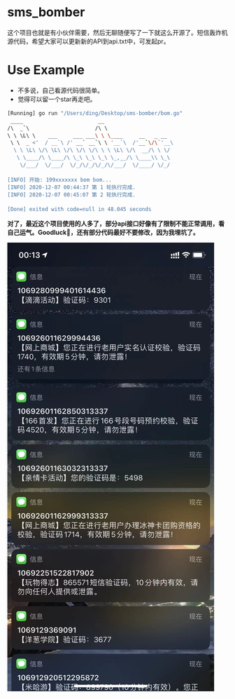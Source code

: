 # sms_bomber
这个项目也就是有小伙伴需要，然后无聊随便写了一下就这么开源了。短信轰炸机源代码，希望大家可以更新新的API到api.txt中，可发起pr。


# Use Example

- 不多说，自己看源代码很简单。
- 觉得可以留一个star再走吧。
```bash
[Running] go run "/Users/ding/Desktop/sms-bomber/bom.go"
 ____                        __                      
/\  _`\                     /\ \                     
\ \ \L\ \    ___     ___ ___\ \ \____     __   _ __  
 \ \  _ <'  / __`\ /' __` __`\ \ '__`\  /'__`\/\`'__\
  \ \ \L\ \/\ \L\ \/\ \/\ \/\ \ \ \L\ \/\  __/\ \ \/ 
   \ \____/\ \____/\ \_\ \_\ \_\ \_,__/\ \____\\ \_\ 
    \/___/  \/___/  \/_/\/_/\/_/\/___/  \/____/ \/_/ 
                                                     
[INFO] 开始: 199xxxxxxx bom bom...
[INFO] 2020-12-07 00:44:37 第 1 轮执行完成.
[INFO] 2020-12-07 00:45:07 第 2 轮执行完成.

[Done] exited with code=null in 48.045 seconds
```

**对了，最近这个项目使用的人多了，部分api接口好像有了限制不能正常调用，看自己运气。Goodluck😬，还有部分代码最好不要修改，因为我埋坑了。**

![sms](./1051607352828_.pic.jpg)
